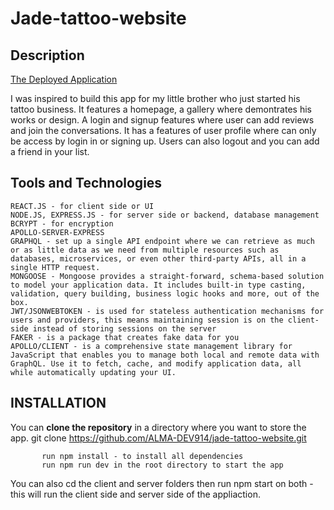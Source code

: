 # Jade-tattoo-website

## Description

[The Deployed Application](https://tranquil-thicket-54252.herokuapp.com/)

I was inspired to build this app for my little brother who just started his tattoo business. It features a homepage, a gallery where demontrates his works or design. A login and signup features where user can add reviews and join the conversations. It has a features of user profile where can only be access by login in or signing up. Users can also logout and you can add a friend in your list.
       

## Tools and Technologies

    REACT.JS - for client side or UI
    NODE.JS, EXPRESS.JS - for server side or backend, database management
    BCRYPT - for encryption
    APOLLO-SERVER-EXPRESS 
    GRAPHQL - set up a single API endpoint where we can retrieve as much or as little data as we need from multiple resources such as databases, microservices, or even other third-party APIs, all in a single HTTP request.
    MONGOOSE - Mongoose provides a straight-forward, schema-based solution to model your application data. It includes built-in type casting, validation, query building, business logic hooks and more, out of the box.
    JWT/JSONWEBTOKEN - is used for stateless authentication mechanisms for users and providers, this means maintaining session is on the client-side instead of storing sessions on the server
    FAKER - is a package that creates fake data for you
    APOLLO/CLIENT - is a comprehensive state management library for JavaScript that enables you to manage both local and remote data with GraphQL. Use it to fetch, cache, and modify application data, all while automatically updating your UI.

 ## INSTALLATION


 You can **clone the repository** in a directory where you want to store the app. 
          git clone https://github.com/ALMA-DEV914/jade-tattoo-website.git

           run npm install - to install all dependencies 
           run npm run dev in the root directory to start the app
 You can also cd the client and server folders then run
            npm start on both - this will run the client side and server side of the appliaction.         
